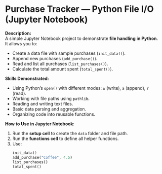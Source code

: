 # Purchase Tracker — Python File I/O (Jupyter Notebook)

**Description:**  
A simple Jupyter Notebook project to demonstrate **file handling in Python**.  
It allows you to:
- Create a data file with sample purchases (`init_data()`).
- Append new purchases (`add_purchase()`).
- Read and list all purchases (`list_purchases()`).
- Calculate the total amount spent (`total_spent()`).

**Skills Demonstrated:**
- Using Python’s `open()` with different modes: `w` (write), `a` (append), `r` (read).
- Working with file paths using `pathlib`.
- Reading and writing text files.
- Basic data parsing and aggregation.
- Organizing code into reusable functions.

**How to Use in Jupyter Notebook:**
1. Run the **setup cell** to create the `data` folder and file path.
2. Run the **functions cell** to define all helper functions.
3. Use:
   ```python
   init_data()
   add_purchase("Coffee", 4.5)
   list_purchases()
   total_spent()
